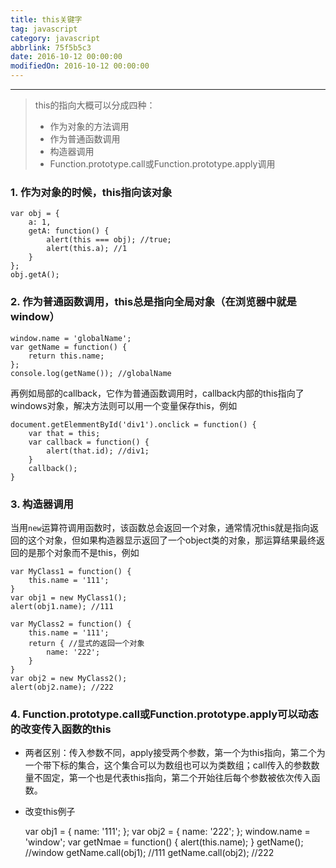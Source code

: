 ```yaml
---
title: this关键字
tag: javascript
category: javascript
abbrlink: 75f5b5c3
date: 2016-10-12 00:00:00
modifiedOn: 2016-10-12 00:00:00
---
```


* * *
> this的指向大概可以分成四种：
>  * 作为对象的方法调用
>  * 作为普通函数调用
>  * 构造器调用
>  * Function.prototype.call或Function.prototype.apply调用

### 1\. 作为对象的时候，**this指向该对象**

    
    
    var obj = {
        a: 1,
        getA: function() {
            alert(this === obj); //true;
            alert(this.a); //1
        }
    };
    obj.getA();

### 2\. 作为普通函数调用，**this总是指向全局对象（在浏览器中就是window）**

    
    
    window.name = 'globalName';
    var getName = function() {
        return this.name;
    };
    console.log(getName()); //globalName

再例如局部的callback，它作为普通函数调用时，callback内部的this指向了windows对象，解决方法则可以用一个变量保存this，例如

    
    
    document.getElemmentById('div1').onclick = function() {
        var that = this;
        var callback = function() {
            alert(that.id); //div1;
        }
        callback();
    }

### 3\. 构造器调用

当用`new`运算符调用函数时，该函数总会返回一个对象，通常情况this就是指向返回的这个对象，但如果构造器显示返回了一个object类的对象，那运算结果最终返回的是那个对象而不是this，例如

    
    
    var MyClass1 = function() {
        this.name = '111';
    }
    var obj1 = new MyClass1();
    alert(obj1.name); //111
    
    var MyClass2 = function() {
        this.name = '111';
        return { //显式的返回一个对象
            name: '222';
        }
    }
    var obj2 = new MyClass2();
    alert(obj2.name); //222
    

### 4\. Function.prototype.call或Function.prototype.apply可以动态的改变传入函数的this

  * 两者区别：传入参数不同，apply接受两个参数，第一个为this指向，第二个为一个带下标的集合，这个集合可以为数组也可以为类数组；call传入的参数数量不固定，第一个也是代表this指向，第二个开始往后每个参数被依次传入函数。

  * 改变this例子
    
    
    var obj1 = {
        name: '111';
    };
    var obj2 = {
        name: '222';
    };
    window.name = 'window';
    var getNmae = function() {
        alert(this.name);
    }
    getName(); //window
    getName.call(obj1); //111
    getName.call(obj2); //222

